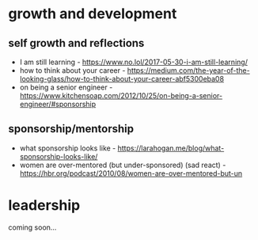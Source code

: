 # growth and development
## self growth and reflections
- I am still learning - https://www.no.lol/2017-05-30-i-am-still-learning/
- how to think about your career - https://medium.com/the-year-of-the-looking-glass/how-to-think-about-your-career-abf5300eba08
- on being a senior engineer - https://www.kitchensoap.com/2012/10/25/on-being-a-senior-engineer/#sponsorship

## sponsorship/mentorship
- what sponsorship looks like - https://larahogan.me/blog/what-sponsorship-looks-like/
- women are over-mentored (but under-sponsored) (sad react) - https://hbr.org/podcast/2010/08/women-are-over-mentored-but-un

# leadership
coming soon...

